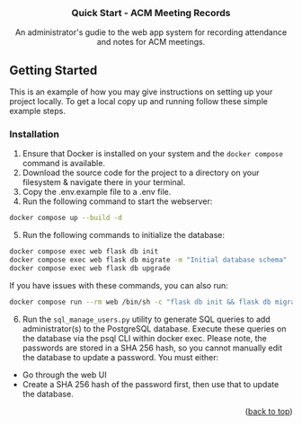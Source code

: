 <a id="readme-top"></a>
<!-- PROJECT HEADER -->
<br />
<div align="center">
<h3 align="center">Quick Start - ACM Meeting Records</h3>
  <p align="center">
    An administrator's gudie to the web app system for recording attendance and notes for ACM meetings.
    <br />
  </p>
</div>

<!-- GETTING STARTED -->
## Getting Started

This is an example of how you may give instructions on setting up your project locally.
To get a local copy up and running follow these simple example steps.

### Installation

1. Ensure that Docker is installed on your system and the ```docker compose``` command is available.
2. Download the source code for the project to a directory on your filesystem & navigate there in your terminal.
3. Copy the .env.example file to a .env file.
4. Run the following command to start the webserver:
  ```sh
  docker compose up --build -d
  ```
5. Run the following commands to initialize the database:
  ```sh
  docker compose exec web flask db init
  docker compose exec web flask db migrate -m "Initial database schema"
  docker compose exec web flask db upgrade
  ```
  If you have issues with these commands, you can also run:
  ```sh
  docker compose run --rm web /bin/sh -c "flask db init && flask db migrate -m 'Update schema' && flask db upgrade"
  ```
6. Run the ```sql_manage_users.py``` utility to generate SQL queries to add administrator(s) to the PostgreSQL database.
Execute these queries on the database via the psql CLI within docker exec.
Please note, the passwords are stored in a SHA 256 hash, so you cannot manually edit the database to update a password. You must either:
* Go through the web UI
* Create a SHA 256 hash of the password first, then use that to update the database.


<p align="right">(<a href="#readme-top">back to top</a>)</p>
